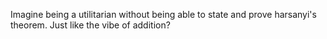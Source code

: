 Imagine being a utilitarian without being able to state and prove harsanyi's theorem. Just like the vibe of addition?

